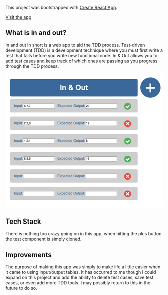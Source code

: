 This project was bootstrapped with [Create React App](https://github.com/facebook/create-react-app).

[Visit the app](http://in-and-out.surge.sh/)

## What is in and out?

In and out in short is a web app to aid the TDD process. Test-driven development (TDD) is a development technique where you must first write a test that fails before you write new functional code. In & Out allows you to add test cases and keep track of which ones are passing as you progress through the TDD process.


<p align="center">
 <img src="in-and-out.png" width="600">
  </p>

## Tech Stack
There is nothing too crazy going on in this app, when hitting the plus button the test component is simply cloned.

## Improvements 
The purpose of making this app was simply to make life a little easier when it came to using input/output tables. It has occurred to me though I could expand on this project and add the ability to delete test cases, save test cases, or even add more TDD tools. I may possibly return to this in the future to do so.
